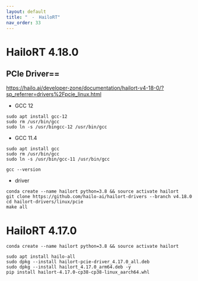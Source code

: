 ```yaml
---
layout: default
title: "　-　HailoRT"
nav_order: 33
---
```


# HailoRT 4.18.0
## PCIe Driver==

https://hailo.ai/developer-zone/documentation/hailort-v4-18-0/?sp_referrer=drivers%2Fpcie_linux.html
* GCC 12
```
sudo apt install gcc-12
sudo rm /usr/bin/gcc 
sudo ln -s /usr/bingcc-12 /usr/bin/gcc
```
* GCC 11.4
```
sudo apt install gcc
sudo rm /usr/bin/gcc
sudo ln -s /usr/bin/gcc-11 /usr/bin/gcc
```
```
gcc --version
```
* driver
```
conda create --name hailort python=3.8 && source activate hailort
git clone https://github.com/hailo-ai/hailort-drivers --branch v4.18.0
cd hailort-drivers/linux/pcie
make all
```

# HailoRT 4.17.0

```
conda create --name hailort python=3.8 && source activate hailort

sudo apt install hailo-all
sudo dpkg --install hailort-pcie-driver_4.17.0_all.deb
sudo dpkg --install hailort_4.17.0_arm64.deb -y
pip install hailort-4.17.0-cp38-cp38-linux_aarch64.whl

```

